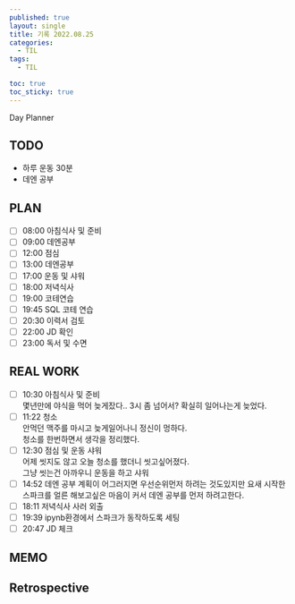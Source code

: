 ```yaml
---
published: true
layout: single
title: 기록 2022.08.25
categories:
  - TIL
tags:
  - TIL

toc: true
toc_sticky: true
---
```

Day Planner

## TODO
- 하루 운동 30분
- 데엔 공부

## PLAN
- [ ] 08:00 아침식사 및 준비
- [ ] 09:00 데엔공부
- [ ] 12:00 점심
- [ ] 13:00 데엔공부
- [ ] 17:00 운동 및 샤워
- [ ] 18:00 저녁식사
- [ ] 19:00 코테연습
- [ ] 19:45 SQL 코테 연습
- [ ] 20:30 이력서 검토
- [ ] 22:00 JD 확인
- [ ] 23:00 독서 및 수면

## REAL WORK
- [ ] 10:30 아침식사 및 준비  
      몇년만에 야식을 먹어 늦게잤다.. 3시 좀 넘어서? 확실히 일어나는게 늦었다.
- [ ] 11:22 청소  
      안먹던 맥주를 마시고 늦게일어나니 정신이 멍하다.  
      청소를 한번하면서 생각을 정리했다.
- [ ] 12:30 점심 및 운동 샤워  
      어제 씻지도 않고 오늘 청소를 했더니 씻고싶어졌다.  
      그냥 씻는건 아까우니 운동을 하고 샤워      
- [ ] 14:52 데엔 공부
      계획이 어그러지면 우선순위먼저 하려는 것도있지만 요새 시작한 스파크를 얼른 해보고싶은 마음이 커서 데엔 공부를 먼저 하려고한다.   
- [ ] 18:11 저녁식사 사러 외출
- [ ] 19:39 ipynb환경에서 스파크가 동작하도록 세팅
- [ ] 20:47 JD 체크

## MEMO


## Retrospective
